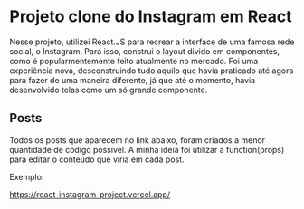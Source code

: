 # Projeto clone do Instagram em React

Nesse projeto, utilizei React.JS para recrear a interface de uma famosa rede social, o Instagram.
Para isso, construi o layout divido em componentes, como é popularmentemente feito atualmente no mercado. Foi uma experiência nova, desconstruindo tudo aquilo que havia praticado até agora para fazer de uma maneira diferente, já que até o momento, havia desenvolvido telas como um só grande componente.


## Posts

Todos os posts que aparecem no link abaixo, foram criados a menor quantidade de código possível. A minha ideia foi utilizar a function(props) para editar o conteúdo que viria em cada post.

Exemplo: 

https://react-instagram-project.vercel.app/



